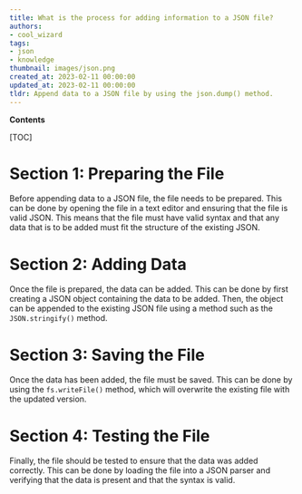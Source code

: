 ```yaml
---
title: What is the process for adding information to a JSON file?
authors:
- cool_wizard
tags:
- json
- knowledge
thumbnail: images/json.png
created_at: 2023-02-11 00:00:00
updated_at: 2023-02-11 00:00:00
tldr: Append data to a JSON file by using the json.dump() method.
---
```


**Contents**

[TOC]

# Section 1: Preparing the File

Before appending data to a JSON file, the file needs to be prepared. This can be done by opening the file in a text editor and ensuring that the file is valid JSON. This means that the file must have valid syntax and that any data that is to be added must fit the structure of the existing JSON.

# Section 2: Adding Data

Once the file is prepared, the data can be added. This can be done by first creating a JSON object containing the data to be added. Then, the object can be appended to the existing JSON file using a method such as the `JSON.stringify()` method.

# Section 3: Saving the File

Once the data has been added, the file must be saved. This can be done by using the `fs.writeFile()` method, which will overwrite the existing file with the updated version.

# Section 4: Testing the File

Finally, the file should be tested to ensure that the data was added correctly. This can be done by loading the file into a JSON parser and verifying that the data is present and that the syntax is valid.
